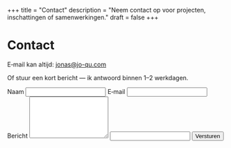 +++
title = "Contact"
description = "Neem contact op voor projecten, inschattingen of samenwerkingen."
draft = false
+++

# Contact

E‑mail kan altijd: jonas@jo-qu.com

Of stuur een kort bericht — ik antwoord binnen 1–2 werkdagen.

<form action="https://formspree.io/f/xbldvezz" method="POST">
  <div class="form-grid">
    <label>
      Naam
      <input type="text" name="name" required>
    </label>
    <label>
      E‑mail
      <input type="email" name="email" required>
    </label>
    <label>
      Bericht
      <textarea name="message" rows="6" required></textarea>
    </label>
    <input type="text" name="_gotcha" class="hidden-field" aria-hidden="true">
    <button type="submit" class="btn btn-primary">Versturen</button>
  </div>
</form>
